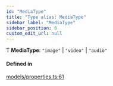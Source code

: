 ```yaml
---
id: "MediaType"
title: "Type alias: MediaType"
sidebar_label: "MediaType"
sidebar_position: 0
custom_edit_url: null
---
```


Ƭ **MediaType**: ``"image"`` \| ``"video"`` \| ``"audio"``

#### Defined in

[models/properties.ts:61](https://github.com/Camberi/firecms/blob/2d60fba/src/models/properties.ts#L61)
